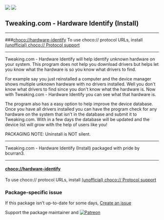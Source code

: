 [![](https://img.shields.io/chocolatey/v/hardware-identify?color=green&label=hardware-identify)](https://chocolatey.org/packages/hardware-identify) [![](https://img.shields.io/chocolatey/dt/hardware-identify)](https://chocolatey.org/packages/hardware-identify)

## Tweaking.com - Hardware Identify (Install)

___
###[choco://hardware-identify](choco://hardware-identify)
To use choco:// protocol URLs, install [(unofficial) choco:// Protocol support ](https://chocolatey.org/packages/choco-protocol-support)
___

Tweaking.com - Hardware Identify will help identify unknown hardware on your system. This program does not help you download drivers but helps let you know what the hardware is so you know what drivers to find.

For example say you just reinstalled a computer and the device manager shows multiple unknown hardware with no drivers installed. Well you don't know what drivers to find since you don't know what the hardware is. Now with Tweaking.com - Hardware Identify you can see what that hardware is.

The program also has a easy option to help improve the device database. Once you have all drivers installed you can have the program check for any hardware on the system that isn't in the database and submit it to Tweaking.com. With in a few days the database will be updated and the device list will grow with the help of users like you!

PACKAGING NOTE: Uninstall is NOT silent.
	

___

Tweaking.com - Hardware Identify (Install) packaged with pride by bcurran3.
___

#### [choco://hardware-identify](choco://hardware-identify)
To use choco:// protocol URLs, install [(unofficial) choco:// Protocol support ](https://chocolatey.org/packages/choco-protocol-support)

### Package-specific issue
If this package isn't up-to-date for some days, [Create an issue](https://github.com/tunisiano187/Chocolatey-packages/issues/new/choose)

Support the package maintainer and [![Patreon](https://cdn.jsdelivr.net/gh/tunisiano187/Chocolatey-packages@d15c4e19c709e7148588d4523ffc6dd3cd3c7e5e/icons/patreon.png)](https://www.patreon.com/bePatron?u=39585820)
